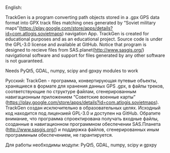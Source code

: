 English:

TrackGen is a program converting path objects stored in a .gpx GPS data format into GPX track files
matching ones generated by “Soviet military
maps”(https://play.google.com/store/apps/details?id=com.atlogis.sovietmaps) navigation App.
TrackGen is created for educational purposes and as an educational project. Source code is under
the GPL-3.0 license and available at GitHub.
Notice that program is designed to recieve files from SAS.planet(http://www.sasgis.org/)
navigational software and support for files generated by any other software is not guaranteed.

Needs PyQt5, GDAL, numpy, scipy and gpxpy modules to work

Русский:
TrackGen - программа, конвертирующая путевые объекты, хранящиеся в формате для хранения
данных GPS .gpx, в файлы треков, соответствующие по структуре файлам, сгенерированным
навигационным приложением “Советские военные карты”
(https://play.google.com/store/apps/details?id=com.atlogis.sovietmaps).
TrackGen создан исключительно в образовательных целях. Исходный код находится под
лицензией GPL-3.0 и доступен на GitHub.
Обратите внимание, что программа спроектирована получать входные файлы, созданные в
навигационном программном обеспечении SAS.Планета (http://www.sasgis.org/) и поддержка
файлов, сгенерированных иным программным обеспечением, не гарантируется.

Для работы необходимы модули: PyQt5, GDAL, numpy, scipy и gpxpy
